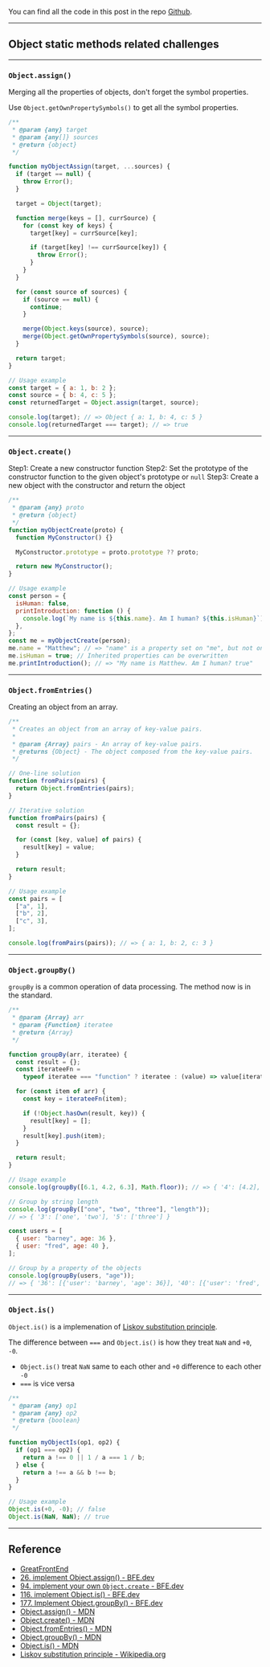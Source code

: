 You can find all the code in this post in the repo [Github](https://github.com/mitchell-cheng/JavaScript-Coding/tree/main/Object/Static).

---

## Object static methods related challenges

---

### `Object.assign()`

Merging all the properties of objects, don't forget the symbol properties.

Use `Object.getOwnPropertySymbols()` to get all the symbol properties.

```js
/**
 * @param {any} target
 * @param {any[]} sources
 * @return {object}
 */

function myObjectAssign(target, ...sources) {
  if (target == null) {
    throw Error();
  }

  target = Object(target);

  function merge(keys = [], currSource) {
    for (const key of keys) {
      target[key] = currSource[key];

      if (target[key] !== currSource[key]) {
        throw Error();
      }
    }
  }

  for (const source of sources) {
    if (source == null) {
      continue;
    }

    merge(Object.keys(source), source);
    merge(Object.getOwnPropertySymbols(source), source);
  }

  return target;
}

// Usage example
const target = { a: 1, b: 2 };
const source = { b: 4, c: 5 };
const returnedTarget = Object.assign(target, source);

console.log(target); // => Object { a: 1, b: 4, c: 5 }
console.log(returnedTarget === target); // => true
```

---

### `Object.create()`

Step1: Create a new constructor function
Step2: Set the prototype of the constructor function to the given object's prototype or `null`
Step3: Create a new object with the constructor and return the object

```js
/**
 * @param {any} proto
 * @return {object}
 */
function myObjectCreate(proto) {
  function MyConstructor() {}

  MyConstructor.prototype = proto.prototype ?? proto;

  return new MyConstructor();
}

// Usage example
const person = {
  isHuman: false,
  printIntroduction: function () {
    console.log(`My name is ${this.name}. Am I human? ${this.isHuman}`);
  },
};
const me = myObjectCreate(person);
me.name = "Matthew"; // => "name" is a property set on "me", but not on "person"
me.isHuman = true; // Inherited properties can be overwritten
me.printIntroduction(); // => "My name is Matthew. Am I human? true"
```

---

### `Object.fromEntries()`

Creating an object from an array.

```js
/**
 * Creates an object from an array of key-value pairs.
 *
 * @param {Array} pairs - An array of key-value pairs.
 * @returns {Object} - The object composed from the key-value pairs.
 */

// One-line solution
function fromPairs(pairs) {
  return Object.fromEntries(pairs);
}

// Iterative solution
function fromPairs(pairs) {
  const result = {};

  for (const [key, value] of pairs) {
    result[key] = value;
  }

  return result;
}

// Usage example
const pairs = [
  ["a", 1],
  ["b", 2],
  ["c", 3],
];

console.log(fromPairs(pairs)); // => { a: 1, b: 2, c: 3 }
```

---

### `Object.groupBy()`

`groupBy` is a common operation of data processing. The method now is in the standard.

```js
/**
 * @param {Array} arr
 * @param {Function} iteratee
 * @return {Array}
 */

function groupBy(arr, iteratee) {
  const result = {};
  const iterateeFn =
    typeof iteratee === "function" ? iteratee : (value) => value[iteratee];

  for (const item of arr) {
    const key = iterateeFn(item);

    if (!Object.hasOwn(result, key)) {
      result[key] = [];
    }
    result[key].push(item);
  }

  return result;
}

// Usage example
console.log(groupBy([6.1, 4.2, 6.3], Math.floor)); // => { '4': [4.2], '6': [6.1, 6.3] }

// Group by string length
console.log(groupBy(["one", "two", "three"], "length"));
// => { '3': ['one', 'two'], '5': ['three'] }

const users = [
  { user: "barney", age: 36 },
  { user: "fred", age: 40 },
];

// Group by a property of the objects
console.log(groupBy(users, "age"));
// => { '36': [{'user': 'barney', 'age': 36}], '40': [{'user': 'fred', 'age': 40}] }
```

---

### `Object.is()`

`Object.is()` is a implemenation of [Liskov substitution principle](https://en.wikipedia.org/wiki/Liskov_substitution_principle).

The difference between `===` and `Object.is()` is how they treat `NaN` and `+0`, `-0`.

- `Object.is()` treat `NaN` same to each other and `+0` difference to each other `-0`
- `===` is vice versa

```js
/**
 * @param {any} op1
 * @param {any} op2
 * @return {boolean}
 */

function myObjectIs(op1, op2) {
  if (op1 === op2) {
    return a !== 0 || 1 / a === 1 / b;
  } else {
    return a !== a && b !== b;
  }
}

// Usage example
Object.is(+0, -0); // false
Object.is(NaN, NaN); // true
```

---

## Reference

- [GreatFrontEnd](https://www.greatfrontend.com/)
- [26. implement Object.assign() - BFE.dev](https://bigfrontend.dev/problem/implement-object-assign)
- [94. implement your own `Object.create` - BFE.dev](https://bigfrontend.dev/problem/implement-your-own-Object-create)
- [116. implement Object.is() - BFE.dev](https://bigfrontend.dev/problem/implement-Object.is)
- [177. Implement Object.groupBy() - BFE.dev](https://bigfrontend.dev/problem/implement-groupby)
- [Object.assign() - MDN](https://developer.mozilla.org/en-US/docs/Web/JavaScript/Reference/Global_Objects/Object/assign)
- [Object.create() - MDN](https://developer.mozilla.org/en-US/docs/Web/JavaScript/Reference/Global_Objects/Object/create)
- [Object.fromEntries() - MDN](https://developer.mozilla.org/en-US/docs/Web/JavaScript/Reference/Global_Objects/Object/fromEntries)
- [Object.groupBy() - MDN](https://developer.mozilla.org/en-US/docs/Web/JavaScript/Reference/Global_Objects/Object/groupBy)
- [Object.is() - MDN](https://developer.mozilla.org/en-US/docs/Web/JavaScript/Reference/Global_Objects/Object/is)
- [Liskov substitution principle - Wikipedia.org](https://en.wikipedia.org/wiki/Liskov_substitution_principle)

